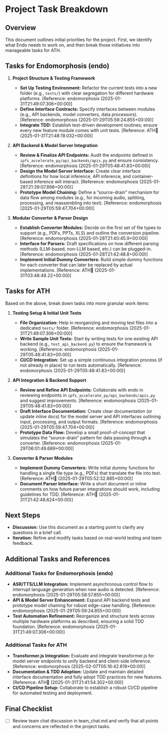 # Project Task Breakdown

## Overview
This document outlines initial priorities for the project. First, we identify what Endo needs to work on, and then break those initiatives into manageable tasks for ATH.

## Tasks for Endomorphosis (endo)

1. **Project Structure & Testing Framework**
   - **Set Up Testing Environment:** Refactor the current tests into a new folder (e.g., `tests/`) with clear segregation for different hardware platforms. [Reference: endomorphosis (2025-01-31T21:49:07.306+00:00)]
   - **Define Interface Contracts:** Specify interfaces between modules (e.g., API backends, model converters, data processors). [Reference: endomorphosis (2025-01-29T05:59:24.855+00:00)]
   - **Integrate TDD:** Establish test-driven development routines; ensure every new feature module comes with unit tests. [Reference: ATH🥭 (2025-01-31T21:48:19.032+00:00)]
   
2. **API Backend & Model Server Integration**
   - **Review & Finalize API Endpoints:** Audit the endpoints defined in `ipfs_accelerate_py/api_backends/apis.py` and ensure consistency. [Reference: endomorphosis (2025-01-29T05:48:41.83+00:00)]
   - **Design the Model Server Interface:** Create clear interface definitions for how local inference, API inference, and container-based inference will interact. [Reference: endomorphosis (2025-01-28T21:39:07.898+00:00)]
   - **Prototype Model Chaining:** Define a “source-drain” mechanism for data flow among modules (e.g., for incoming audio, splitting, processing, and reassembling into text). [Reference: endomorphosis (2025-01-29T05:59:47.704+00:00)]

3. **Modular Converter & Parser Design**
   - **Establish Converter Modules:** Decide on the first set of file types to support (e.g., PDFs, PPTs, XLS) and outline the conversion pipeline. [Reference: endomorphosis (2025-01-28T21:40:45.9+00:00)]
   - **Interface for Parsers:** Draft specifications on how different parsing methods (LLM-based, non-LLM based, etc.) can be plugged-in. [Reference: endomorphosis (2025-01-28T21:42:48.8+00:00)]
   - **Implement Initial Dummy Converters:** Build simple dummy functions for each converter that can later be replaced by actual implementations. [Reference: ATH🥭 (2025-01-31T03:48:48.22+00:00)]

## Tasks for ATH

Based on the above, break down tasks into more granular work items:

1. **Testing Setup & Initial Unit Tests**
   - **File Organization:** Help in reorganizing and moving test files into a dedicated `tests/` folder. [Reference: endomorphosis (2025-01-31T21:49:07.306+00:00)]
   - **Write Sample Unit Tests:** Start by writing tests for one existing API backend (e.g., `test_api_backend.py`) to ensure the framework is working. [Reference: endomorphosis (2025-01-29T05:48:41.83+00:00)]
   - **CI/CD Integration:** Set up a simple continuous integration process (if not already in place) to run tests automatically. [Reference: endomorphosis (2025-01-29T05:48:41.83+00:00)]

2. **API Integration & Backend Support**
   - **Review and Refine API Endpoints:** Collaborate with endo in reviewing endpoints in `ipfs_accelerate_py/api_backends/apis.py` and suggest improvements. [Reference: endomorphosis (2025-01-29T05:48:41.83+00:00)]
   - **Draft Interface Documentation:** Create clear documentation (or update inline docs) for the model server and API interfaces outlining input, processing, and output formats. [Reference: endomorphosis (2025-01-29T05:59:47.704+00:00)]
   - **Prototype Data Flow:** Develop a small proof-of-concept that simulates the “source-drain” pattern for data passing through a converter. [Reference: endomorphosis (2025-01-29T06:01:49.689+00:00)]

3. **Converter & Parser Modules**
   - **Implement Dummy Converters:** Write initial dummy functions for handling a single file type (e.g., PDFs) that translate the file into text. [Reference: ATH🥭 (2025-01-29T05:52:32.885+00:00)]
   - **Document Parser Interface:** Write a short document or inline comments on how future parser integrations should work, including guidelines for TDD. [Reference: ATH🥭 (2025-01-31T21:42:48.624+00:00)]

## Next Steps
- **Discussion:** Use this document as a starting point to clarify any questions in a brief call.
- **Iteration:** Refine and modify tasks based on real-world testing and team feedback.

## Additional Tasks and References

### Additional Tasks for Endomorphosis (endo)
- **ASR/TTS/LLM Integration:** Implement asynchronous control flow to interrupt language generation when new audio is detected. [Reference: endomorphosis (2025-01-29T05:58:57.855+00:00)]
- **API & Model Server Enhancement:** Expand API backend tests and prototype model chaining for robust edge-case handling. [Reference: endomorphosis (2025-01-29T05:59:24.855+00:00)]
- **Test Automation Refinement:** Reorganize and structure tests across multiple hardware platforms as described, ensuring a solid TDD foundation. [Reference: endomorphosis (2025-01-31T21:49:07.306+00:00)]

### Additional Tasks for ATH 
- **Transformer.js Integration:** Evaluate and integrate transformer.js for model server endpoints to unify backend and client-side inference. [Reference: endomorphosis (2025-02-07T05:16:42.619+00:00)]
- **Documentation & TDD Adoption:** Update and maintain detailed interface documentation and fully adopt TDD practices for new features. [Reference: ATH🥭 (2025-01-31T21:41:54.302+00:00)]
- **CI/CD Pipeline Setup:** Collaborate to establish a robust CI/CD pipeline for automated testing and deployment.

## Final Checklist
- [ ] Review team chat discussion in team_chat.md and verify that all points and concerns are reflected in the project tasks.
